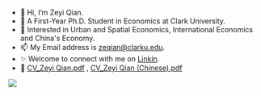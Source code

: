 - 👋 Hi, I’m Zeyi Qian.
- 👀 A First-Year Ph.D. Student in Economics at Clark University.
- 🌱 Interested in Urban and Spatial Economics, International Economics and China's Economy.
- 📫 My Email address is zeqian@clarku.edu.
- ✨ Welcome to connect with me on [Linkin](https://www.linkedin.com/in/zeyi-qian-b04288208).
- 💞️ [CV_Zeyi Qian.pdf](https://github.com/ZeyiQian/ZeyiQian/files/7465022/CV_Zeyi.Qian.pdf) ,  [CV_Zeyi Qian (Chinese).pdf](https://github.com/ZeyiQian/ZeyiQian/files/7465023/CV_Zeyi.Qian.Chinese.pdf)

![](https://github-readme-stats.vercel.app/api?username=mayandev)



<!---
ZeyiQian/ZeyiQian is a ✨ special ✨ repository because its `README.md` (this file) appears on your GitHub profile.
You can click the Preview link to take a look at your changes.
--->
 
